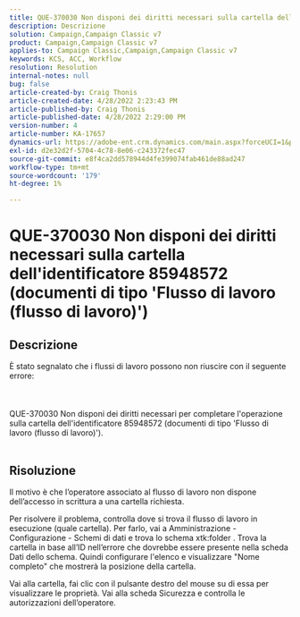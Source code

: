 ```yaml
---
title: QUE-370030 Non disponi dei diritti necessari sulla cartella dell'identificatore 85948572 (documenti di tipo 'Flusso di lavoro (flusso di lavoro)')
description: Descrizione
solution: Campaign,Campaign Classic v7
product: Campaign,Campaign Classic v7
applies-to: Campaign Classic,Campaign,Campaign Classic v7
keywords: KCS, ACC, Workflow
resolution: Resolution
internal-notes: null
bug: false
article-created-by: Craig Thonis
article-created-date: 4/28/2022 2:23:43 PM
article-published-by: Craig Thonis
article-published-date: 4/28/2022 2:29:00 PM
version-number: 4
article-number: KA-17657
dynamics-url: https://adobe-ent.crm.dynamics.com/main.aspx?forceUCI=1&pagetype=entityrecord&etn=knowledgearticle&id=c8a8d6cc-fec6-ec11-a7b6-0022480a10ee
exl-id: d2e32d2f-5704-4c78-8e06-c243372fec47
source-git-commit: e8f4ca2dd578944d4fe399074fab461de88ad247
workflow-type: tm+mt
source-wordcount: '179'
ht-degree: 1%

---
```


# QUE-370030 Non disponi dei diritti necessari sulla cartella dell&#39;identificatore 85948572 (documenti di tipo &#39;Flusso di lavoro (flusso di lavoro)&#39;)

## Descrizione

È stato segnalato che i flussi di lavoro possono non riuscire con il seguente errore:<br><br> <br><br>QUE-370030 Non disponi dei diritti necessari per completare l&#39;operazione sulla cartella dell&#39;identificatore 85948572 (documenti di tipo &#39;Flusso di lavoro (flusso di lavoro)&#39;).
<br> 

## Risoluzione


Il motivo è che l’operatore associato al flusso di lavoro non dispone dell’accesso in scrittura a una cartella richiesta.

Per risolvere il problema, controlla dove si trova il flusso di lavoro in esecuzione (quale cartella). Per farlo, vai a Amministrazione - Configurazione - Schemi di dati e trova lo schema xtk:folder . Trova la cartella in base all’ID nell’errore che dovrebbe essere presente nella scheda Dati dello schema. Quindi configurare l&#39;elenco e visualizzare &quot;Nome completo&quot; che mostrerà la posizione della cartella.

Vai alla cartella, fai clic con il pulsante destro del mouse su di essa per visualizzare le proprietà. Vai alla scheda Sicurezza e controlla le autorizzazioni dell’operatore.
